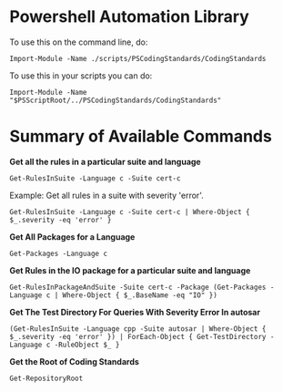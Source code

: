 # Powershell Automation Library

To use this on the command line, do:

```
Import-Module -Name ./scripts/PSCodingStandards/CodingStandards
```

To use this in your scripts you can do: 

```
Import-Module -Name "$PSScriptRoot/../PSCodingStandards/CodingStandards"
```

# Summary of Available Commands


**Get all the rules in a particular suite and language**

```
Get-RulesInSuite -Language c -Suite cert-c
```

Example: Get all rules in a suite with severity 'error'. 

```
Get-RulesInSuite -Language c -Suite cert-c | Where-Object { $_.severity -eq 'error' }
```

**Get All Packages for a Language**

```
Get-Packages -Language c 
```

**Get Rules in the IO package for a particular suite and language**

```
Get-RulesInPackageAndSuite -Suite cert-c -Package (Get-Packages -Language c | Where-Object { $_.BaseName -eq "IO" })
```

**Get The Test Directory For Queries With Severity Error In autosar**

```
(Get-RulesInSuite -Language cpp -Suite autosar | Where-Object { $_.severity -eq 'error' }) | ForEach-Object { Get-TestDirectory -Language c -RuleObject $_ }
```

**Get the Root of Coding Standards**
```
Get-RepositoryRoot
```